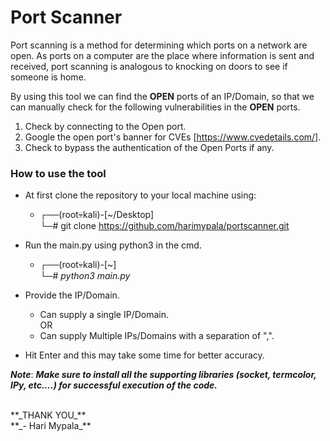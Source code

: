 # Port Scanner

Port scanning is a method for determining which ports on a network are open. As ports on a computer are the place where information is sent and received, port scanning is analogous to knocking on doors to see if someone is home.

By using this tool we can find the **OPEN** ports of an IP/Domain, so that we can manually check for the following vulnerabilities in the **OPEN** ports.

1. Check by connecting to the Open port.
2. Google the open port's banner for CVEs [https://www.cvedetails.com/].
3. Check to bypass the authentication of the Open Ports if any. 

### How to use the tool

- At first clone the repository to your local machine using:
  - ┌──(root💀kali)-[~/Desktop]<br>
    └─# git clone https://github.com/harimypala/portscanner.git

- Run the main.py using python3 in the cmd.
  -   ┌──(root💀kali)-[~]<br>
      └─# _python3 main.py_

- Provide the IP/Domain.
  - Can supply a single IP/Domain.<br>
    OR
  - Can supply Multiple IPs/Domains with a separation of ",".
- Hit Enter and this may take some time for better accuracy.

**_Note_**: _**Make sure to install all the supporting libraries (socket, termcolor, IPy, etc....) for successful execution of the code.**_ 

<br>
**_THANK YOU_**<br>
**_- Hari Mypala_**
